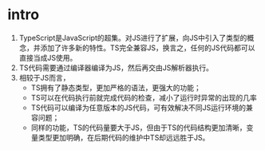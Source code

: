 # intro


1. TypeScript是JavaScript的超集。对JS进行了扩展，向JS中引入了类型的概念，并添加了许多新的特性。TS完全兼容JS，换言之，任何的JS代码都可以直接当成JS使用。
2. TS代码需要通过编译器编译为JS，然后再交由JS解析器执行。
3. 相较于JS而言，
    - TS拥有了静态类型，更加严格的语法，更强大的功能；
    - TS可以在代码执行前就完成代码的检查，减小了运行时异常的出现的几率
    - TS代码可以编译为任意版本的JS代码，可有效解决不同JS运行环境的兼容问题；
    - 同样的功能，TS的代码量要大于JS，但由于TS的代码结构更加清晰，变量类型更加明确，在后期代码的维护中TS却远远胜于JS。